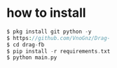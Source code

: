 # how to install
```php
$ pkg install git python -y
$ https://github.com/VnoGnz/Drag-
$ cd drag-fb
$ pip install -r requirements.txt
$ python main.py
```

